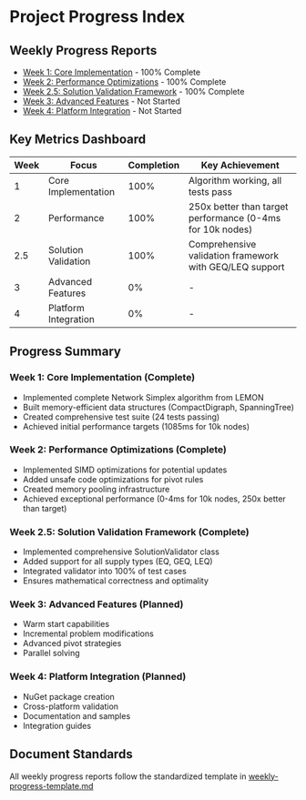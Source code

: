 # Project Progress Index

## Weekly Progress Reports
- [Week 1: Core Implementation](./week1-progress.md) - 100% Complete
- [Week 2: Performance Optimizations](./week2-progress.md) - 100% Complete
- [Week 2.5: Solution Validation Framework](./week2.5-progress.md) - 100% Complete
- [Week 3: Advanced Features](./week3-progress.md) - Not Started
- [Week 4: Platform Integration](./week4-progress.md) - Not Started

## Key Metrics Dashboard
| Week | Focus | Completion | Key Achievement |
|------|-------|------------|-----------------|
| 1 | Core Implementation | 100% | Algorithm working, all tests pass |
| 2 | Performance | 100% | 250x better than target performance (0-4ms for 10k nodes) |
| 2.5 | Solution Validation | 100% | Comprehensive validation framework with GEQ/LEQ support |
| 3 | Advanced Features | 0% | - |
| 4 | Platform Integration | 0% | - |

## Progress Summary

### Week 1: Core Implementation (Complete)
- Implemented complete Network Simplex algorithm from LEMON
- Built memory-efficient data structures (CompactDigraph, SpanningTree)
- Created comprehensive test suite (24 tests passing)
- Achieved initial performance targets (1085ms for 10k nodes)

### Week 2: Performance Optimizations (Complete)
- Implemented SIMD optimizations for potential updates
- Added unsafe code optimizations for pivot rules
- Created memory pooling infrastructure
- Achieved exceptional performance (0-4ms for 10k nodes, 250x better than target)

### Week 2.5: Solution Validation Framework (Complete)
- Implemented comprehensive SolutionValidator class
- Added support for all supply types (EQ, GEQ, LEQ)
- Integrated validator into 100% of test cases
- Ensures mathematical correctness and optimality

### Week 3: Advanced Features (Planned)
- Warm start capabilities
- Incremental problem modifications
- Advanced pivot strategies
- Parallel solving

### Week 4: Platform Integration (Planned)
- NuGet package creation
- Cross-platform validation
- Documentation and samples
- Integration guides

## Document Standards
All weekly progress reports follow the standardized template in [weekly-progress-template.md](./weekly-progress-template.md)